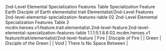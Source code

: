 <ability>
  <name>2nd-Level Elemental Specialization Features Table</name>
  <keywords>
    <keyword>Specialization</keyword>
  </keywords>
  <type>Feature</type>
  <distance>Earth</distance>
  <target>Disciple of Earth</target>
  <metadata>
    <class>elementalist</class>
    <feature_type>trait</feature_type>
    <file_dpath>Elementalist/2nd-Level Features</file_dpath>
    <item_id>2nd-level-elemental-specialization-features-table</item_id>
    <item_index>02</item_index>
    <item_name>2nd-Level Elemental Specialization Features Table</item_name>
    <level>2</level>
    <scc>mcdm.heroes.v1:feature.trait.elementalist.2nd-level-feature:2nd-level-elemental-specialization-features-table</scc>
    <scdc>1.1.1:5.1.8.6:02</scdc>
    <source>mcdm.heroes.v1</source>
    <type>feature/trait/elementalist/2nd-level-feature</type>
  </metadata>
  <effects>
    <effect type="mundane">| Fire           | Disciple of Fire          |
| Green          | Disciple of the Green     |
| Void           | There Is No Space Between |</effect>
  </effects>
</ability>
